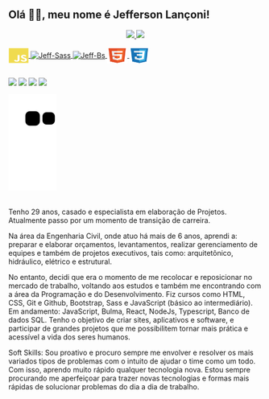 ## Olá 👋👋, meu nome é Jefferson Lançoni!

<div align="center">
  <a href="https://github.com/JeffersonLanconi">
  <img height="180em" src="https://github-readme-stats.vercel.app/api?username=JeffersonLanconi&show_icons=true&theme=dark&include_all_commits=true&count_private=true"/>
  <img height="180em" src="https://github-readme-stats.vercel.app/api/top-langs/?username=JeffersonLanconi&layout=compact&langs_count=7&theme=dark"/>
</div>

<div style="display: inline_block"><br>
  <img align="center" alt="Jeff-Js" height="30" width="40" src="https://raw.githubusercontent.com/devicons/devicon/master/icons/javascript/javascript-plain.svg">
  <img align="center" alt="Jeff-Sass" height="30" width="40" src="https://cdn.jsdelivr.net/gh/devicons/devicon/icons/sass/sass-original.svg">
  <img align="center" alt="Jeff-Bs" height="30" width="40" src="https://cdn.jsdelivr.net/gh/devicons/devicon/icons/bootstrap/bootstrap-original.svg">
  <img align="center" alt="Jeff-HTML" height="30" width="40" src="https://raw.githubusercontent.com/devicons/devicon/master/icons/html5/html5-original.svg">
  <img align="center" alt="Jeff-CSS" height="30" width="40" src="https://raw.githubusercontent.com/devicons/devicon/master/icons/css3/css3-original.svg">
</div>

##
<div> 
  <a href="https://instagram.com/jeffersonlanconi" target="_blank"><img src="https://img.shields.io/badge/-Instagram-%23E4405F?style=for-the-badge&logo=instagram&logoColor=white" target="_blank"></a>
  <a href = "mailto:jefferson.lanconi@gmail.com"><img src="https://img.shields.io/badge/-Gmail-%23333?style=for-the-badge&logo=gmail&logoColor=white" target="_blank"></a>
  <a href="https://www.linkedin.com/in/jefferson-lanconi" target="_blank"><img src="https://img.shields.io/badge/-LinkedIn-%230077B5?style=for-the-badge&logo=linkedin&logoColor=white" target="_blank"></a> 
  <a href="https://api.whatsapp.com/send?phone=5543991500701&amp;text=Ol%C3%A1%2C%20vim%20pelo%20seu%20GitHub%2C%20pode%20me%20ajudar%3F" 
        onclick="ga('send', 'event', 'link', 'click', 'WhatsApp');" target="_blank" title="Chamar no WhatsApp"><img src="https://img.shields.io/badge/WhatsApp-25D366?style=for-the-badge&logo=whatsapp&logoColor=white" target="_blank"></a> 
 
  ![Snake animation](https://github.com/jeffersonlanconi/jeffersonlanconi/blob/output/github-contribution-grid-snake.svg) 
</div>

##
Tenho 29 anos, casado e especialista em elaboração de Projetos. Atualmente passo por um momento de transição de carreira. 

Na área da Engenharia Civil, onde atuo há mais de 6 anos, aprendi a: preparar e elaborar orçamentos, levantamentos, realizar gerenciamento de equipes e também de projetos executivos, tais como: arquitetônico, hidráulico, elétrico e estrutural.  

No entanto, decidi que era o momento de me recolocar e reposicionar no mercado de trabalho, voltando aos estudos e também me encontrando com a área da Programação e do Desenvolvimento. Fiz cursos como HTML, CSS, Git e Github, Bootstrap, Sass e JavaScript (básico ao intermediário). Em andamento: JavaScript, Bulma, React, NodeJs, Typescript, Banco de dados SQL. Tenho o objetivo de criar sites, aplicativos e software, e participar de grandes projetos que me possibilitem tornar mais prática e acessível a vida dos seres humanos.

Soft Skills: Sou proativo e procuro sempre me envolver e resolver os mais variados tipos de problemas com o intuito de ajudar o time como um todo. Com isso, aprendo muito rápido qualquer tecnologia nova. Estou sempre procurando me aperfeiçoar para trazer novas tecnologias e formas mais rápidas de solucionar problemas do dia a dia de trabalho.

